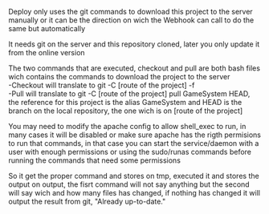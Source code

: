 Deploy only uses the git commands to download this project to the server manually or it can be the direction on wich the Webhook can call to do the same but automatically

It needs git on the server and this repository cloned, later you only update it from the online version

The two commands that are executed, checkout and pull are both bash files wich contains the commands to download the project to the server
<br/>-Checkout will translate to git -C [route of the project] -f
<br/>-Pull will translate to git -C [route of the project] pull GameSystem HEAD, the reference for this project is the alias GameSystem and HEAD is the branch on the local repository, the one wich is on [route of the project]

You may need to modify the apache config to allow shell_exec to run, in many cases it will be disabled or make sure apache has the rigth permisions to run that commands, in that case you can start the service/daemon with a user with enough permissions or using the sudo/runas commands before running the commands that need some permissions

So it get the proper command and stores on tmp, executed it and stores the output on output, the fisrt command will not say anything but the second will say wich and how many files has changed, if nothing has changed it will output the result from git, "Already up-to-date."
